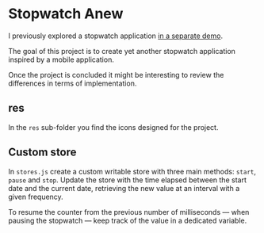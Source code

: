 # Stopwatch Anew

I previously explored a stopwatch application [in a separate demo](https://svelte.dev/repl/591aff801e1d47498afdc2738fea4485?version=3.48.0).

The goal of this project is to create yet another stopwatch application inspired by a mobile application.

Once the project is concluded it might be interesting to review the differences in terms of implementation.

## res

In the `res` sub-folder you find the icons designed for the project.

## Custom store

In `stores.js` create a custom writable store with three main methods: `start`, `pause` and `stop`. Update the store with the time elapsed between the start date and the current date, retrieving the new value at an interval with a given frequency.

To resume the counter from the previous number of milliseconds — when pausing the stopwatch — keep track of the value in a dedicated variable.

